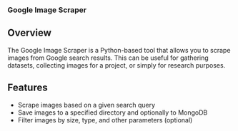 ### Google Image Scraper

## Overview
The Google Image Scraper is a Python-based tool that allows you to scrape images from Google search results. This can be useful for gathering datasets, collecting images for a project, or simply for research purposes. 

## Features
- Scrape images based on a given search query
- Save images to a specified directory and optionally to MongoDB
- Filter images by size, type, and other parameters (optional)